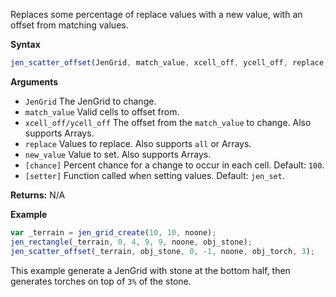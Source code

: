 Replaces some percentage of replace values with a new value, with an offset from matching values.

**Syntax**
```js
jen_scatter_offset(JenGrid, match_value, xcell_off, ycell_off, replace, new_value, [chance], [setter]);
```

**Arguments**
- ``JenGrid`` The JenGrid to change.
- `match_value` Valid cells to offset from.
- ``xcell_off/ycell_off`` The offset from the `match_value` to change. Also supports Arrays.
- ``replace`` Values to replace. Also supports ``all`` or Arrays.
- ``new_value`` Value to set. Also supports Arrays.
- `[chance]` Percent chance for a change to occur in each cell. Default: `100`.
- `[setter]` Function called when setting values. Default: ``jen_set``.

**Returns:** N/A

**Example**
```js
var _terrain = jen_grid_create(10, 10, noone);
jen_rectangle(_terrain, 0, 4, 9, 9, noone, obj_stone);
jen_scatter_offset(_terrain, obj_stone, 0, -1, noone, obj_torch, 3);
```

This example generate a JenGrid with stone at the bottom half, then generates torches on top of `3%` of the stone.